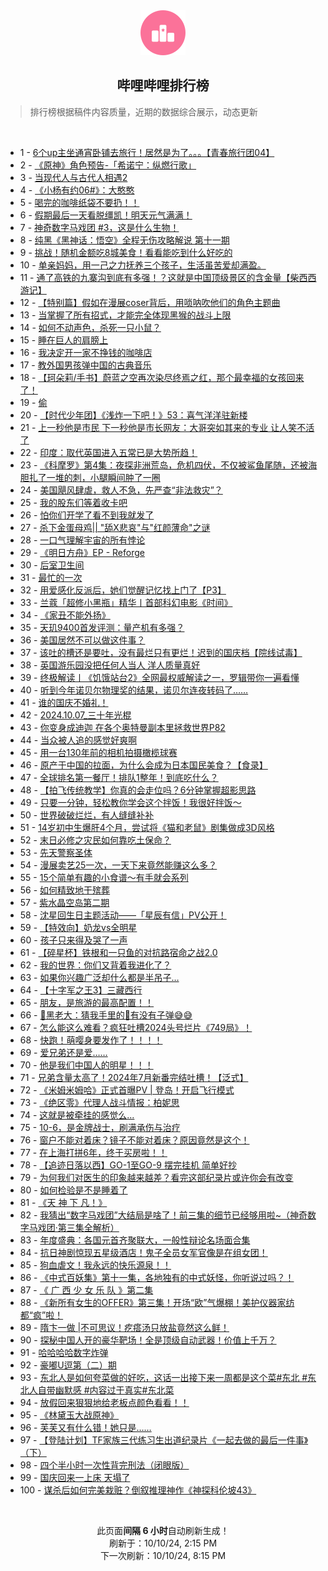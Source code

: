 <div align="center">
    <img src="./assets/icon_rank.png" alt="logo" />
    <h2>哔哩哔哩排行榜</h>
</div>

> 排行榜根据稿件内容质量，近期的数据综合展示，动态更新

<br />

<ul><li><span>1 - <a href=https://www.bilibili.com/BV18g1eYPE65>6个up主坐通宵卧铺去旅行！居然是为了。。。【青春旅行团04】</a></span></li><li><span>2 - <a href=https://www.bilibili.com/BV1Dq1qYGERM>《原神》角色预告-「希诺宁：纵燃行歌」</a></span></li><li><span>3 - <a href=https://www.bilibili.com/BV1f41CYVEfo>当现代人与古代人相遇2</a></span></li><li><span>4 - <a href=https://www.bilibili.com/BV1sXx4ekEC3>《小杨有约06#》：大憨憨</a></span></li><li><span>5 - <a href=https://www.bilibili.com/BV1B82LYhESg>喝完的咖啡纸袋不要扔！！</a></span></li><li><span>6 - <a href=https://www.bilibili.com/BV1pC1yYHEGL>假期最后一天看脱缰凯！明天元气满满！</a></span></li><li><span>7 - <a href=https://www.bilibili.com/BV1SK1CYoEFp>神奇数字马戏团&nbsp;#3，这是什么生物！</a></span></li><li><span>8 - <a href=https://www.bilibili.com/BV1t825YkEwN>纯黑《黑神话：悟空》全程无伤攻略解说&nbsp;第十一期</a></span></li><li><span>9 - <a href=https://www.bilibili.com/BV14H1iYeEev>挑战！随机金额吃8城美食！看看能吃到什么好吃的</a></span></li><li><span>10 - <a href=https://www.bilibili.com/BV1Uh1kYQE8N>单亲妈妈，用一己之力抚养三个孩子，生活虽苦爱却满盈。</a></span></li><li><span>11 - <a href=https://www.bilibili.com/BV1ku2nYnEEU>通了高铁的九寨沟到底有多强！？这就是中国顶级景区的含金量【柴西西游记】</a></span></li><li><span>12 - <a href=https://www.bilibili.com/BV1zB1iYXEz6>【特别篇】假如在漫展coser背后，用唢呐吹他们的角色主题曲</a></span></li><li><span>13 - <a href=https://www.bilibili.com/BV1g31iY3Eh9>当掌握了所有招式，才能完全体现黑猴的战斗上限</a></span></li><li><span>14 - <a href=https://www.bilibili.com/BV1PX1qYAEFt>如何不动声色，杀死一只小鼠？</a></span></li><li><span>15 - <a href=https://www.bilibili.com/BV1tD27YREZ5>睡在巨人的肩膀上</a></span></li><li><span>16 - <a href=https://www.bilibili.com/BV1ck1kY5Epd>我决定开一家不挣钱的咖啡店</a></span></li><li><span>17 - <a href=https://www.bilibili.com/BV16y19YrEL3>教外国男孩弹中国的古典音乐</a></span></li><li><span>18 - <a href=https://www.bilibili.com/BV1DP1rYnEt7>【珂朵莉/手书】蔚蓝之空再次染尽终焉之红，那个最幸福的女孩回来了！</a></span></li><li><span>19 - <a href=https://www.bilibili.com/BV1jN2WYDELk>偷</a></span></li><li><span>20 - <a href=https://www.bilibili.com/BV1sK2nYpEER>【时代少年团】《浅炸一下吧！》53：喜气洋洋驻新楼</a></span></li><li><span>21 - <a href=https://www.bilibili.com/BV1Py12YbELY>上一秒他是市民&nbsp;下一秒他是市长网友：大哥突如其来的专业&nbsp;让人笑不活了</a></span></li><li><span>22 - <a href=https://www.bilibili.com/BV1KF2nYtEdX>印度：取代英国进入五常已是大势所趋！</a></span></li><li><span>23 - <a href=https://www.bilibili.com/BV1y41mYfEdw>《科摩罗》第4集：夜探非洲荒岛，危机四伏，不仅被鲨鱼尾随，还被海胆扎了一堆的刺，小腿瞬间肿了一圈</a></span></li><li><span>24 - <a href=https://www.bilibili.com/BV1Bn2pYDE9L>美国飓风肆虐，救人不急，先严查“非法救灾”？</a></span></li><li><span>25 - <a href=https://www.bilibili.com/BV1fu19YvEh4>我的股东们等着收卡吧</a></span></li><li><span>26 - <a href=https://www.bilibili.com/BV1jQ1kYMEZX>怕你们开学了看不到我就发了</a></span></li><li><span>27 - <a href=https://www.bilibili.com/BV1UJ2HYaEY3>杀下金蛋母鸡||&nbsp;&quot;舔X悲哀&quot;与&quot;红颜薄命&quot;之谜</a></span></li><li><span>28 - <a href=https://www.bilibili.com/BV1nN2jYqEn4>一口气理解宇宙的所有悖论</a></span></li><li><span>29 - <a href=https://www.bilibili.com/BV1px4je5E24>《明日方舟》EP&nbsp;-&nbsp;Reforge</a></span></li><li><span>30 - <a href=https://www.bilibili.com/BV1jL2EYBE4s>后室卫生间</a></span></li><li><span>31 - <a href=https://www.bilibili.com/BV1Qf25YQEzm>最忙的一次</a></span></li><li><span>32 - <a href=https://www.bilibili.com/BV1Tf1eYhEBS>用爱感化反派后，她们觉醒记忆找上门了【P3】</a></span></li><li><span>33 - <a href=https://www.bilibili.com/BV1bCx4eUEBx>兰蔻「超修小黑瓶」精华丨首部科幻电影《时间》</a></span></li><li><span>34 - <a href=https://www.bilibili.com/BV1Q21CY8Eiq>《家丑不能外扬》</a></span></li><li><span>35 - <a href=https://www.bilibili.com/BV1iu2AY4EcX>天玑9400首发评测：量产机有多强？</a></span></li><li><span>36 - <a href=https://www.bilibili.com/BV11J2JY9ELb>美国居然不可以做这件事？</a></span></li><li><span>37 - <a href=https://www.bilibili.com/BV17j12YmEHb>该吐的槽还是要吐，没有最烂只有更烂！迟到的国庆档【院线试毒】</a></span></li><li><span>38 - <a href=https://www.bilibili.com/BV1u51iYuENq>英国游乐园没把任何人当人&nbsp;洋人质量真好</a></span></li><li><span>39 - <a href=https://www.bilibili.com/BV1Kx1BYzEVE>终极解读丨《饥饿站台2》全网最权威解读之一，罗辑带你一遍看懂</a></span></li><li><span>40 - <a href=https://www.bilibili.com/BV1eo2xYXEt4>听到今年诺贝尔物理奖的结果，诺贝尔连夜转码了……</a></span></li><li><span>41 - <a href=https://www.bilibili.com/BV1nU1kYgEKw>谁的国庆不婚礼！</a></span></li><li><span>42 - <a href=https://www.bilibili.com/BV19w11YMEM7>2024.10.07_三十年光棍</a></span></li><li><span>43 - <a href=https://www.bilibili.com/BV1dx1qYSERE>你变身成迪迦&nbsp;在各个奥特曼副本里拯救世界P82</a></span></li><li><span>44 - <a href=https://www.bilibili.com/BV1YQ2HY6Ecv>当众被人追的感觉好爽啊</a></span></li><li><span>45 - <a href=https://www.bilibili.com/BV1dE4LeFEsc>用一台130年前的相机拍摄橄榄球赛</a></span></li><li><span>46 - <a href=https://www.bilibili.com/BV1oLxTeKEXz>原产于中国的拉面，为什么会成为日本国民美食？【食录】</a></span></li><li><span>47 - <a href=https://www.bilibili.com/BV1tL45eVEFU>全球排名第一餐厅！排队1整年！到底吃什么？</a></span></li><li><span>48 - <a href=https://www.bilibili.com/BV1qw1fY1Evj>【拍飞传统教学】你真的会走位吗？6分钟掌握超影思路</a></span></li><li><span>49 - <a href=https://www.bilibili.com/BV16a11YmEVS>只要一分钟，轻松教你学会这个拌饭！我很好拌饭～</a></span></li><li><span>50 - <a href=https://www.bilibili.com/BV1VH1yYiETx>世界破破烂烂，有人缝缝补补</a></span></li><li><span>51 - <a href=https://www.bilibili.com/BV1sGxfecEZS>14岁初中生爆肝4个月，尝试将《猫和老鼠》剧集做成3D风格</a></span></li><li><span>52 - <a href=https://www.bilibili.com/BV1tX2LY1E7x>末日必修之灾民如何靠吃土保命？</a></span></li><li><span>53 - <a href=https://www.bilibili.com/BV1K62EYHEmA>先天警察圣体</a></span></li><li><span>54 - <a href=https://www.bilibili.com/BV11K1qYYE5X>漫展卖艺25一次，一天下来竟然能赚这么多？</a></span></li><li><span>55 - <a href=https://www.bilibili.com/BV1mz4Le1EA2>15个简单有趣的小食谱～有手就会系列</a></span></li><li><span>56 - <a href=https://www.bilibili.com/BV1tD1CYoEzw>如何精致地干殡葬</a></span></li><li><span>57 - <a href=https://www.bilibili.com/BV1tH1iYeEP5>紫水晶空岛第二期</a></span></li><li><span>58 - <a href=https://www.bilibili.com/BV1hw24YJEV5>沈星回生日主题活动——「星辰有信」PV公开！</a></span></li><li><span>59 - <a href=https://www.bilibili.com/BV1Fp1rYuEBy>【特效向】奶龙vs全明星</a></span></li><li><span>60 - <a href=https://www.bilibili.com/BV12W1iYAEDF>孩子只来得及哭了一声</a></span></li><li><span>61 - <a href=https://www.bilibili.com/BV1WQxsevEAg>【碎星杯】铁根和一只鱼的对抗路宿命之战2.0</a></span></li><li><span>62 - <a href=https://www.bilibili.com/BV19N11YKEr8>我的世界：你们又背着我进化了？</a></span></li><li><span>63 - <a href=https://www.bilibili.com/BV14G1RYpErj>如果你兴趣广泛却什么都是半吊子…</a></span></li><li><span>64 - <a href=https://www.bilibili.com/BV1HK1yY2EfN>【十字军之王3】三藏西行</a></span></li><li><span>65 - <a href=https://www.bilibili.com/BV1fD1yY2EtH>朋友，是旅游的最高配置！！</a></span></li><li><span>66 - <a href=https://www.bilibili.com/BV1pS1qYPEqN>👨黑老大：猜我手里的🔫有没有子弹😅😅</a></span></li><li><span>67 - <a href=https://www.bilibili.com/BV1WR1DYMERi>怎么能这么难看？疯狂吐槽2024头号烂片《749局》！</a></span></li><li><span>68 - <a href=https://www.bilibili.com/BV1ev1zYHEK7>快跑！萌嘤身要发作了！！！！</a></span></li><li><span>69 - <a href=https://www.bilibili.com/BV1Ao1XYyEXx>爱兄弟还是爱……</a></span></li><li><span>70 - <a href=https://www.bilibili.com/BV1wD1vYdEyy>他是我们中国人的明星！！！</a></span></li><li><span>71 - <a href=https://www.bilibili.com/BV1F219Y3Ewv>兄弟含量太高了！2024年7月新番完结吐槽！【泛式】</a></span></li><li><span>72 - <a href=https://www.bilibili.com/BV17usderEtR>《米姆米姆哈》正式首曝PV&nbsp;|&nbsp;登岛！开启飞行模式</a></span></li><li><span>73 - <a href=https://www.bilibili.com/BV1YC1CYaEVE>《绝区零》代理人战斗情报：柏妮思</a></span></li><li><span>74 - <a href=https://www.bilibili.com/BV1uM4cerEVk>这就是被牵挂的感觉么...</a></span></li><li><span>75 - <a href=https://www.bilibili.com/BV1fr2HY7EwQ>10-6，是金牌战士，刷满承伤与治疗</a></span></li><li><span>76 - <a href=https://www.bilibili.com/BV1T62EYHEws>窗户不能对着床？镜子不能对着床？原因竟然是这个！</a></span></li><li><span>77 - <a href=https://www.bilibili.com/BV1GJ16YHEPj>在上海打拼6年，终于买房啦！！</a></span></li><li><span>78 - <a href=https://www.bilibili.com/BV1Ce2cYaE7j>【追迹日落以西】GO-1至GO-9&nbsp;摆完挂机&nbsp;简单好抄</a></span></li><li><span>79 - <a href=https://www.bilibili.com/BV1KZ1eYwEQH>为何我们对医生的印象越来越差？看完这部纪录片或许你会有改变</a></span></li><li><span>80 - <a href=https://www.bilibili.com/BV1Ks1BYgEpt>如何检验是不是睡着了</a></span></li><li><span>81 - <a href=https://www.bilibili.com/BV13t12YgEDB>《天&nbsp;神&nbsp;下&nbsp;凡！》</a></span></li><li><span>82 - <a href=https://www.bilibili.com/BV1v62JYgEDy>我猜出“数字马戏团”大结局是啥了！前三集的细节已经够用啦~（神奇数字马戏团·第三集全解析）</a></span></li><li><span>83 - <a href=https://www.bilibili.com/BV1Rq24YxEDX>年度盛典：各国元首齐聚联大，一般性辩论名场面合集</a></span></li><li><span>84 - <a href=https://www.bilibili.com/BV1Pp2JYXEEj>抗日神剧惊现五星级酒店！鬼子全员女军官像是在组女团！</a></span></li><li><span>85 - <a href=https://www.bilibili.com/BV16v2HYHEaF>狗血虐文！我永远的快乐源泉！！</a></span></li><li><span>86 - <a href=https://www.bilibili.com/BV17k2HYmEmM>《中式百妖集》第十一集，各地独有的中式妖怪，你听说过吗？！</a></span></li><li><span>87 - <a href=https://www.bilibili.com/BV1zL1qY4Eo5>《&nbsp;广&nbsp;西&nbsp;少&nbsp;女&nbsp;乐&nbsp;队&nbsp;》第二集</a></span></li><li><span>88 - <a href=https://www.bilibili.com/BV1yL24Y6EBq>《新所有女生的OFFER》第三集！开场“欧”气爆棚！美护仪器家纺都“疯”啦！</a></span></li><li><span>89 - <a href=https://www.bilibili.com/BV1PUxFehEXe>隋卞一做&nbsp;|不可思议！疙瘩汤只放盐竟然这么鲜！</a></span></li><li><span>90 - <a href=https://www.bilibili.com/BV1Sn1SYrE2A>探秘中国人开的豪华靶场！全是顶级自动武器！价值上千万？</a></span></li><li><span>91 - <a href=https://www.bilibili.com/BV1ng2nYSEXP>哈哈哈哈数字炸弹</a></span></li><li><span>92 - <a href=https://www.bilibili.com/BV1752EYuEkX>豪嘟U逗第（二）期</a></span></li><li><span>93 - <a href=https://www.bilibili.com/BV19u1mY3Eh8>东北人是如何夸菜做的好吃，这话一出接下来一周都是这个菜#东北&nbsp;#东北人自带幽默感&nbsp;#内容过于真实#东北菜</a></span></li><li><span>94 - <a href=https://www.bilibili.com/BV18TxQenEEW>放假回来狠狠地给老板点颜色看看！！</a></span></li><li><span>95 - <a href=https://www.bilibili.com/BV1Th19YHE6n>《林黛玉大战原神》</a></span></li><li><span>96 - <a href=https://www.bilibili.com/BV1dP1mYyE3v>芙芙又有什么错！她只是……</a></span></li><li><span>97 - <a href=https://www.bilibili.com/BV1aW1yYNESD>【登陆计划】TF家族三代练习生出道纪录片《一起去做的最后一件事》（下）</a></span></li><li><span>98 - <a href=https://www.bilibili.com/BV1ZXxtehEPa>四个半小时一次性背完刑法（闭眼版）</a></span></li><li><span>99 - <a href=https://www.bilibili.com/BV1942EYcEVr>国庆回来一上床&nbsp;天塌了</a></span></li><li><span>100 - <a href=https://www.bilibili.com/BV1Q21eYBEF2>谋杀后如何完美栽赃？倒叙推理神作《神探科伦坡43》</a></span></li></ul>

<br />

<p align=center>此页面<strong>间隔 6 小时</strong>自动刷新生成！<br>刷新于：10/10/24, 2:15 PM<br>下一次刷新：10/10/24, 8:15 PM</p>